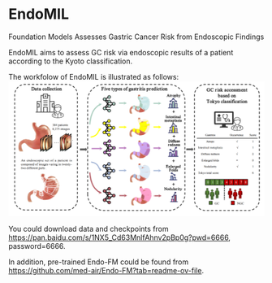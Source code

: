 # EndoMIL
Foundation Models Assesses Gastric Cancer Risk from Endoscopic Findings

EndoMIL aims to assess GC risk via endoscopic results of a patient according to the Kyoto classification. 

The workfolow of EndoMIL is illustrated as follows:
![image](https://github.com/jcwang123/EndoMIL/blob/main/workflow.png)




You could download data and checkpoints from https://pan.baidu.com/s/1NX5_Cd63MnlfAhnv2pBp0g?pwd=6666, password=6666.

In addition, pre-trained Endo-FM could be found from https://github.com/med-air/Endo-FM?tab=readme-ov-file.


